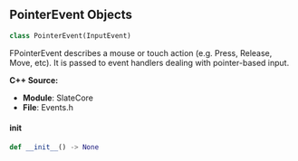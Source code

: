 ## PointerEvent Objects

```python
class PointerEvent(InputEvent)
```

FPointerEvent describes a mouse or touch action (e.g. Press, Release, Move, etc).
It is passed to event handlers dealing with pointer-based input.

**C++ Source:**

- **Module**: SlateCore
- **File**: Events.h

<a id="unreal.PointerEvent.__init__"></a>

#### __init__

```python
def __init__() -> None
```

<a id="unreal.WidgetTransform"></a>